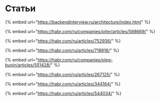 # Статьи

{% embed url="https://backendinterview.ru/architecture/index.html" %}

{% embed url="https://habr.com/ru/companies/piter/articles/588669/" %}

{% embed url="https://habr.com/ru/articles/752936/" %}

{% embed url="https://habr.com/ru/articles/718916/" %}

{% embed url="https://habr.com/ru/companies/oleg-bunin/articles/551428/" %}

{% embed url="https://habr.com/ru/articles/267125/" %}

{% embed url="https://habr.com/ru/articles/344164/" %}

{% embed url="https://habr.com/ru/articles/544034/" %}
